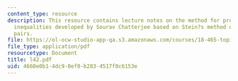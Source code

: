 ```yaml
---
content_type: resource
description: This resource contains lecture notes on the method for proving concentration
  inequalities developed by Sourav Chatterjee based on Stein?s method of exchangeable
  pairs.
file: https://ol-ocw-studio-app-qa.s3.amazonaws.com/courses/18-465-topics-in-statistics-statistical-learning-theory-spring-2007/4660e0b14dc90ef0b2834517f8c6153e_l42.pdf
file_type: application/pdf
resourcetype: Document
title: l42.pdf
uid: 4660e0b1-4dc9-0ef0-b283-4517f8c6153e
---
```


